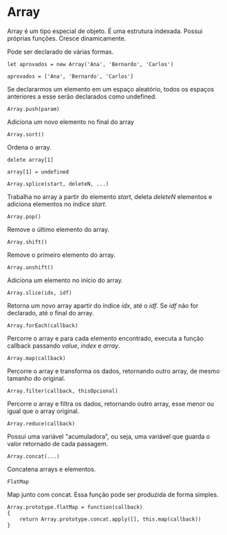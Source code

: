 # Array

Array é um tipo especial de objeto. É uma estrutura indexada. Possui próprias funções.
Cresce dinamicamente.

Pode ser declarado de várias formas.

    let aprovados = new Array('Ana', 'Bernardo', 'Carlos')

    aprovados = ['Ana', 'Bernardo', 'Carlos']

Se declararmos um elemento em um espaço aleatório, todos os espaços anteriores a esse serão declarados como undefined.

`Array.push(param)`

Adiciona um novo elemento no final do array

`Array.sort()`

Ordena o array.

`delete array[1]`

    array[1] = undefined

`Array.splice(start, deleteN, ...)`

Trabalha no array a partir do elemento _start_, deleta _deleteN_ elementos e adiciona elementos no índice _start_.

`Array.pop()`

Remove o último elemento do array.

`Array.shift()`

Remove o primeiro elemento do array.

`Array.unshift()`

Adiciona um elemento no início do array.

`Array.slice(idx, idf)`

Retorna um novo array apartir do índice _idx_, até o _idf_. Se _idf_ não for declarado, até o final do array.

`Array.forEach(callback)`

Percorre o array e para cada elemento encontrado, executa a função callback passando _value_, _index_ e _array_.

`Array.map(callback)`

Percorre o array e transforma os dados, retornando outro array, de mesmo tamanho do original.

`Array.filter(callback, thisOpcional)`

Percorre o array e filtra os dados, retornando outro array, esse menor ou igual que o array original.

`Array.reduce(callback)`

Possui uma variável "acumuladora", ou seja, uma variável que guarda o valor retornado de cada passagem.

`Array.concat(...)`

Concatena arrays e elementos. 

`FlatMap`

Map junto com concat. Essa função pode ser produzida de forma simples.

    Array.prototype.flatMap = function(callback)
    {
        return Array.prototype.concat.apply([], this.map(callback))
    }

